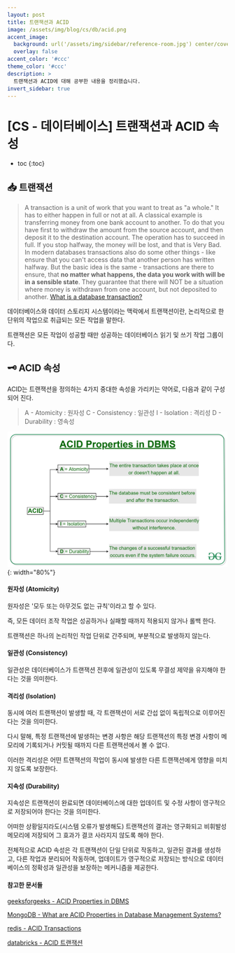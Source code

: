 ```yaml
---
layout: post
title: 트랜잭션과 ACID
image: /assets/img/blog/cs/db/acid.png
accent_image: 
  background: url('/assets/img/sidebar/reference-room.jpg') center/cover
  overlay: false
accent_color: '#ccc'
theme_color: '#ccc'
description: >
  트랜잭션과 ACID에 대해 공부한 내용을 정리했습니다.
invert_sidebar: true
---
```


# [CS - 데이터베이스] 트랜잭션과 ACID 속성

* toc
{:toc}


## 📥 트랜잭션

> A transaction is a unit of work that you want to treat as "a whole." It has to either happen in full or not at all.
> A classical example is transferring money from one bank account to another. To do that you have first to withdraw the amount from the source account, and then deposit it to the destination account. The operation has to succeed in full. If you stop halfway, the money will be lost, and that is Very Bad.
> In modern databases transactions also do some other things - like ensure that you can't access data that another person has written halfway. But the basic idea is the same - transactions are there to ensure, that **no matter what happens, the data you work with will be in a sensible state**. They guarantee that there will NOT be a situation where money is withdrawn from one account, but not deposited to another.
> [What is a database transaction?](https://stackoverflow.com/questions/974596/what-is-a-database-transaction)

데이터베이스와 데이터 스토리지 시스템이라는 맥락에서 트랜잭션이란, 논리적으로 한 단위의 작업으로 취급되는 모든 작업을 말한다.

트랜잭션은 모든 작업이 성공할 때만 성공하는 데이터베이스 읽기 및 쓰기 작업 그룹이다.

## 🗝️ ACID 속성

ACID는 트랜잭션을 정의하는 4가지 중대한 속성을 가리키는 약어로, 다음과 같이 구성되어 진다.

> A - Atomicity : 원자성
> C - Consistency : 일관성
> I - Isolation : 격리성
> D - Durability : 영속성

![file_system](/assets/img/blog/cs/db/acids.png){: width="80%"}

#### 원자성 (Atomicity)

원자성은 '모두 또는 아무것도 없는 규칙'이라고 할 수 있다.

즉, 모든 데이터 조작 작업은 성공하거나 실패할 때까지 적용되지 않거나 롤백 한다.

트랜잭션은 하나의 논리적인 작업 단위로 간주되며, 부분적으로 발생하지 않는다.

#### 일관성 (Consistency)

일관성은 데이터베이스가 트랜잭션 전후에 일관성이 있도록 무결성 제약을 유지해야 한다는 것을 의미한다.

#### 격리성 (Isolation)

동시에 여러 트랜잭션이 발생할 때, 각 트랜잭션이 서로 간섭 없이 독립적으로 이루어진다는 것을 의미한다.

다시 말해, 특정 트랜잭션에 발생하는 변경 사항은 해당 트랜잭션의 특정 변경 사항이 메모리에 기록되거나 커밋될 때까지 다른 트랜잭션에서 볼 수 없다.

이러한 격리성은 어떤 트랜잭션의 작업이 동시에 발생한 다른 트랜잭션에게 영향을 미치지 않도록 보장한다.

#### 지속성 (Durability)

지속성은 트랜잭션이 완료되면 데이터베이스에 대한 업데이트 및 수정 사항이 영구적으로 저장되어야 한다는 것을 의미한다.

어떠한 상황일지라도(시스템 오류가 발생해도) 트랜잭션의 결과는 영구화되고 비휘발성 메모리에 저장되어 그 효과가 결코 사라지지 않도록 해야 한다.


전체적으로 ACID 속성은 각 트랜잭션이 단일 단위로 작동하고, 일관된 결과를 생성하고, 다른 작업과 분리되어 작동하며, 업데이트가 영구적으로 저장되는 방식으로 데이터베이스의 정확성과 일관성을 보장하는 메커니즘을 제공한다.


#### 참고한 문서들

[geeksforgeeks - ACID Properties in DBMS](https://www.geeksforgeeks.org/acid-properties-in-dbms/)

[MongoDB - What are ACID Properties in Database Management Systems?](https://www.mongodb.com/basics/acid-transactions)

[redis - ACID Transactions](https://redis.com/glossary/acid-transactions/)

[databricks - ACID 트랜잭션](https://www.databricks.com/kr/glossary/acid-transactions)
